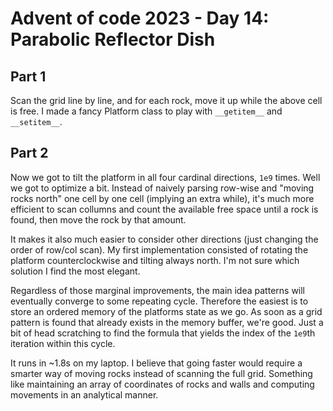 # Advent of code 2023 - Day 14: Parabolic Reflector Dish

## Part 1

Scan the grid line by line, and for each rock, move it up while the above cell is free.
I made a fancy Platform class to play with `__getitem__` and `__setitem__`.

## Part 2

Now we got to tilt the platform in all four cardinal directions, `1e9` times. Well we got to optimize a bit.
Instead of naively parsing row-wise and "moving rocks north" one cell by one cell (implying an extra while),
it's much more efficient to scan collumns and count the available free space until a rock is found, then move the rock by that amount.

It makes it also much easier to consider other directions (just changing the order of row/col scan).
My first implementation consisted of rotating the platform counterclockwise and tilting always north. I'm not sure which solution I find the most elegant.

Regardless of those marginal improvements, the main idea patterns will eventually converge to some repeating cycle.
Therefore the easiest is to store an ordered memory of the platforms state as we go.
As soon as a grid pattern is found that already exists in the memory buffer, we're good. Just a bit of head scratching to find the formula that yields the index of the `1e9`th iteration within this cycle.

It runs in ~1.8s on my laptop. I believe that going faster would require a smarter way of moving rocks instead of scanning the full grid. Something like maintaining an array of coordinates of rocks and walls and computing movements in an analytical manner.
